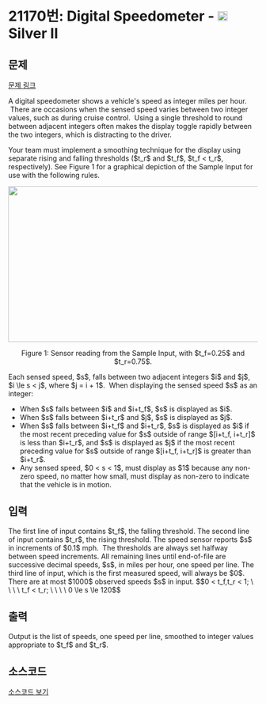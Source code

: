 # 21170번: Digital Speedometer - <img src="https://static.solved.ac/tier_small/9.svg" style="height:20px" /> Silver II

<!-- performance -->

<!-- 문제 제출 후 깃허브에 푸시를 했을 때 제출한 코드의 성능이 입력될 공간입니다.-->

<!-- end -->

## 문제

[문제 링크](https://boj.kr/21170)


<p>A digital speedometer shows a vehicle's speed as integer miles per hour. &nbsp;There are occasions when the sensed speed varies between two integer values, such as during cruise control. &nbsp;Using a single threshold to round between adjacent integers often makes the display toggle rapidly between the two integers, which is distracting to the driver.</p>

<p>Your team must implement a smoothing technique for the display using separate rising and falling thresholds ($t_r$ and $t_f$, $t_f &lt; t_r$, respectively). See Figure 1 for a graphical depiction of the Sample Input for use with the following rules.</p>

<p style="text-align: center;"><img alt="" src="https://upload.acmicpc.net/073f7ec7-e242-4403-a83e-b489edc6efb7/-/preview/" style="width: 550px; height: 315px;"></p>

<p style="text-align: center;">Figure 1: Sensor reading from the Sample Input, with $t_f=0.25$ and $t_r=0.75$.</p>

<p>Each sensed speed, $s$, falls between two adjacent integers $i$ and $j$, $i \le s &lt; j$, where $j = i + 1$. &nbsp;When displaying the sensed speed $s$ as an integer:</p>

<ul>
<li>When $s$ falls between $i$ and $i+t_f$, $s$ is displayed as $i$.</li>
<li>When $s$ falls between $i+t_r$ and $j$, $s$ is displayed as $j$.</li>
<li>When $s$ falls between $i+t_f$ and $i+t_r$, $s$ is displayed as $i$ if the most recent preceding value for $s$ outside of range $[i+t_f, i+t_r]$ is less than $i+t_r$, and $s$ is displayed as $j$ if the most recent preceding value for $s$ outside of range $[i+t_f, i+t_r]$ is greater than $i+t_r$.</li>
<li>Any sensed speed, $0 &lt; s &lt; 1$, must display as $1$ because any non-zero speed, no matter how small, must display as non-zero to indicate that the vehicle is in motion.</li>
</ul>



## 입력


<p>The first line of input contains $t_f$, the falling threshold. The second line of input contains $t_r$, the rising threshold. The speed sensor reports $s$ in increments of $0.1$ mph. &nbsp;The thresholds are always set halfway between speed increments. All remaining lines until end-of-file are successive decimal speeds, $s$, in miles per hour, one speed per line. The third line of input, which is the first measured speed, will always be $0$. There are at most $1000$ observed speeds $s$ in input. $$0 &lt; t_f,t_r &lt; 1; \ \ \ \ t_f &lt; t_r; \ \ \ \ 0 \le s \le 120$$</p>



## 출력


<p>Output is the list of speeds, one speed per line, smoothed to integer values appropriate to $t_f$ and $t_r$.</p>



## 소스코드

[소스코드 보기](Digital%20Speedometer.py)